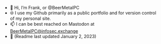 - 👋 Hi, I’m Frank, or @BeerMetalPC
- 🌐 I use my Github primarily as a public portfolio and for version control of my personal site.
- 📫 I can be best reached on Mastodon at BeerMetalPC@infosec.exchange
- 📆 (Readme last updated January 2, 2023) 

<!---
BeerMetalPC/BeerMetalPC is a ✨ special ✨ repository because its `README.md` (this file) appears on your GitHub profile.
You can click the Preview link to take a look at your changes.
--->

